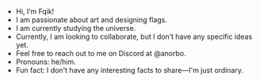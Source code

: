 - Hi, I’m Fqik!
- I am passionate about art and designing flags.
- I am currently studying the universe.
- Currently, I am looking to collaborate, but I don’t have any specific ideas yet.
- Feel free to reach out to me on Discord at @anorbo.  
- Pronouns: he/him.
- Fun fact: I don't have any interesting facts to share—I'm just ordinary.

